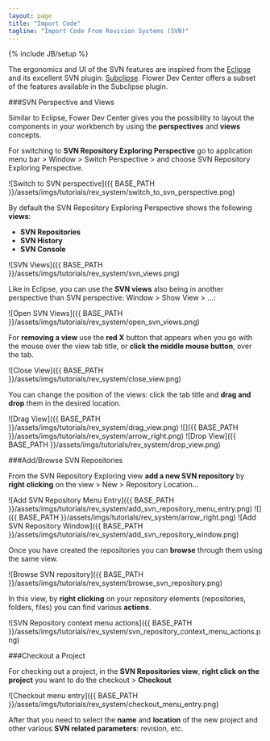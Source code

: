 ```yaml
---
layout: page
title: "Import Code"
tagline: "Import Code From Revision Systems (SVN)"
---
```

{% include JB/setup %}

The ergonomics and UI of the SVN features are inspired from the [Eclipse](http://www.eclipse.org "Eclipse") and its excellent SVN plugin: [Subclipse](http://subclipse.tigris.org/ "Subclipse"). 
Flower Dev Center offers a subset of the features available in the Subclipse plugin.

###SVN Perspective and Views

Similar to Eclipse, Fower Dev Center gives you the possibility to layout the components in your workbench by using the **perspectives** and **views** concepts.

For switching to **SVN Repository Exploring Perspective** go to application menu bar > Window > Switch Perspective > and choose SVN Repository Exploring Perspective.

![Switch to SVN perspective]({{ BASE_PATH }}/assets/imgs/tutorials/rev_system/switch_to_svn_perspective.png)

By default the SVN Repository Exploring Perspective shows the following **views**:

* **SVN Repositories**
* **SVN History**
* **SVN Console**

![SVN Views]({{ BASE_PATH }}/assets/imgs/tutorials/rev_system/svn_views.png)

Like in Eclipse, you can use the **SVN views** also being in another perspective than SVN perspective: Window > Show View > ...:

![Open SVN Views]({{ BASE_PATH }}/assets/imgs/tutorials/rev_system/open_svn_views.png)

For **removing a view** use the **red X** button that appears when you go with the mouse over the view tab title, or **click the middle mouse button**, over the tab.

![Close View]({{ BASE_PATH }}/assets/imgs/tutorials/rev_system/close_view.png)

You can change the position of the views: click the tab title and **drag and drop** them in the desired location.

![Drag View]({{ BASE_PATH }}/assets/imgs/tutorials/rev_system/drag_view.png) 
![]({{ BASE_PATH }}/assets/imgs/tutorials/rev_system/arrow_right.png) 
![Drop View]({{ BASE_PATH }}/assets/imgs/tutorials/rev_system/drop_view.png)

###Add/Browse SVN Repositories

From the SVN Repository Exploring view **add a new SVN repository** by **right clicking** on the view > New > Repository Location...

![Add SVN Repository Menu Entry]({{ BASE_PATH }}/assets/imgs/tutorials/rev_system/add_svn_repository_menu_entry.png) 
![]({{ BASE_PATH }}/assets/imgs/tutorials/rev_system/arrow_right.png) 
![Add SVN Repository Window]({{ BASE_PATH }}/assets/imgs/tutorials/rev_system/add_svn_repository_window.png)

Once you have created the repositories you can **browse** through them using the same view. 

![Browse SVN repository]({{ BASE_PATH }}/assets/imgs/tutorials/rev_system/browse_svn_repository.png)

In this view, by **right clicking** on your repository elements (repositories, folders, files) you can find various **actions**.

![SVN Repository context menu actions]({{ BASE_PATH }}/assets/imgs/tutorials/rev_system/svn_repository_context_menu_actions.png)

###Checkout a Project

For checking out a project, in the **SVN Repositories view**, **right click on the project** you want to do the checkout > **Checkout**

![Checkout menu entry]({{ BASE_PATH }}/assets/imgs/tutorials/rev_system/checkout_menu_entry.png)

After that you need to select the **name** and **location** of the new project and other various **SVN related parameters**: revision, etc.

